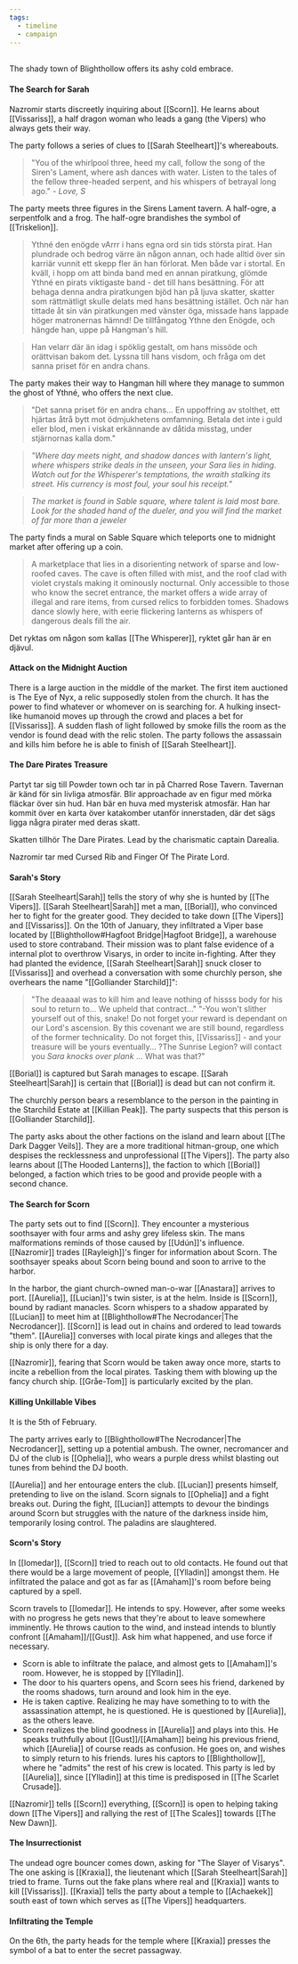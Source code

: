 ```yaml
---
tags:
  - timeline
  - campaign
---
```

<span  
class='ob-timelines'  
data-date='1344-02-03'  
data-title='Shady dealings in Blighthollow'  
data-class='orange'  
data-img = 'Images/blighthollow.jpg'  
data-type='range'>  
The shady town of Blighthollow offers its ashy cold embrace.
</span>
#### The Search for Sarah
Nazromir starts discreetly inquiring about [[Scorn]]. He learns about [[Vissariss]], a half dragon woman who leads a gang (the Vipers) who always gets their way.

The party follows a series of clues to [[Sarah Steelheart]]'s whereabouts.

>"You of the whirlpool three, heed my call, follow the song of the Siren's Lament, where ash dances with water. Listen to the tales of the fellow three-headed serpent, and his whispers of betrayal long ago." - _Love, S_

The party meets three figures in the Sirens Lament tavern. A half-ogre, a serpentfolk and a frog. The half-ogre brandishes the symbol of [[Triskelion]]. 

>Ythné den enögde vArrr i hans egna ord sin tids största pirat. Han plundrade och bedrog värre än någon annan, och hade alltid över sin karriär vunnit ett skepp fler än han förlorat. Men både var i stortal. En kväll, i hopp om att binda band med en annan piratkung, glömde Ythné en pirats viktigaste band - det till hans besättning. För att behaga denna andra piratkungen bjöd han på ljuva skatter, skatter som rättmätligt skulle delats med hans besättning istället. Och när han tittade åt sin vän piratkungen med vänster öga, missade hans lappade höger matronernas hämnd! De tillfångatog Ythne den Enögde, och hängde han, uppe på Hangman's hill.

>Han velarr där än idag i spöklig gestalt, om hans missöde och orättvisan bakom det. Lyssna till hans visdom, och fråga om det sanna priset för en andra chans.

The party makes their way to Hangman hill where they manage to summon the ghost of Ythné, who offers the next clue. 

>"Det sanna priset för en andra chans... En uppoffring av stolthet, ett hjärtas åtrå bytt mot ödmjukhetens omfamning. Betala det inte i guld eller blod, men i viskat erkännande av dåtida misstag, under stjärnornas kalla dom."

>_"Where day meets night, and shadow dances with lantern's light, where whispers strike deals in the unseen, your Sara lies in hiding. Watch out for the Whisperer's temptations, the wraith stalking its street. His currency is most foul, your soul his receipt."_ 

>_The market is found in Sable square, where talent is laid most bare. Look for the shaded hand of the dueler, and you will find the market of far more than a jeweler_

The party finds a mural on Sable Square which teleports one to midnight market after offering up  a coin. 

>A marketplace that lies in a disorienting network of sparse and low-roofed caves. The cave is often filled with mist, and the roof clad with violet crystals making it ominously nocturnal. Only accessible to those who know the secret entrance, the market offers a wide array of illegal and rare items, from cursed relics to forbidden tomes. Shadows dance slowly here, with eerie flickering lanterns as whispers of dangerous deals fill the air.

Det ryktas om någon som kallas [[The Whisperer]], ryktet går han är en djävul. 

#### Attack on the Midnight Auction
There is a large auction in the middle of the market. The first item auctioned is The Eye of Nyx, a relic supposedly stolen from the church. It has the power to find whatever or whomever on is searching for. A hulking insect-like humanoid moves up through the crowd and places a bet for [[Vissariss]]. A sudden flash of light followed by smoke fills the room as the vendor is found dead with the relic stolen. The party follows the assassain and kills him before he is able to finish of [[Sarah Steelheart]].

#### The Dare Pirates Treasure
Partyt tar sig till Powder town och tar in på Charred Rose Tavern. Tavernan är känd för sin livliga atmosfär. Blir approachade av en figur med mörka fläckar över sin hud. Han bär en huva med mysterisk atmosfär. Han har kommit över en karta över katakomber utanför innerstaden, där det sägs ligga några pirater med deras skatt. 

Skatten tillhör The Dare Pirates. Lead by the charismatic captain Darealia. 

Nazromir tar med Cursed Rib and Finger Of The Pirate Lord. 
#### Sarah's Story
[[Sarah Steelheart|Sarah]] tells the story of why she is hunted by [[The Vipers]]. [[Sarah Steelheart|Sarah]] met a man, [[Borial]], who convinced her to fight for the greater good. They decided to take down [[The Vipers]] and [[Vissariss]]. On the 10th of January, they infiltrated a Viper base located by [[Blighthollow#Hagfoot Bridge|Hagfoot Bridge]], a warehouse used to store contraband. Their mission was to plant false evidence of a internal plot to overthrow Visarys, in order to incite in-fighting. After they had planted the evidence, [[Sarah Steelheart|Sarah]] snuck closer to [[Vissariss]] and overhead a conversation with some churchly person, she overhears the name "[[Golliander Starchild]]":

>"The deaaaal was to kill him and leave nothing of hissss body for his soul to return to... We upheld that contract..." 
>"-You won't slither yourself out of this, snake! Do not forget your reward is dependant on our Lord's ascension. By this covenant we are still bound, regardless of the former technicality. Do not forget this, [[Vissariss]] - and your treasure will be yours eventually... ?The Sunrise Legion? will contact you *Sara knocks over plank* ... What was that?"

[[Borial]] is captured but Sarah manages to escape. [[Sarah Steelheart|Sarah]] is certain that [[Borial]]
is dead but can not confirm it.

The churchly person bears a resemblance to the person in the painting in the Starchild Estate at [[Killian Peak]]. The party suspects that this person is [[Golliander Starchild]]. 

The party asks about the other factions on the island and learn about [[The Dark Dagger Veils]]. They are a more traditional hitman-group, one which despises the recklessness and unprofessional [[The Vipers]]. The party also learns about [[The Hooded Lanterns]], the faction to which [[Borial]] belonged, a faction which tries to be good and provide people with a second chance. 
#### The Search for Scorn
The party sets out to find [[Scorn]]. They encounter a mysterious soothsayer with four arms and ashy grey lifeless skin. The mans malformations reminds of those caused by [[Udún]]'s influence. [[Nazromir]] trades [[Rayleigh]]'s finger for information about Scorn. The soothsayer speaks about Scorn being bound and soon to arrive to the harbor. 

In the harbor, the giant church-owned man-o-war [[Anastara]] arrives to port. [[Aurelia]], [[Lucian]]'s twin sister, is at the helm. Inside is [[Scorn]], bound by radiant manacles. Scorn whispers to a shadow apparated by [[Lucian]] to meet him at [[Blighthollow#The Necrodancer|The Necrodancer]]. [[Scorn]] is lead out in chains and ordered to lead towards "them". [[Aurelia]] converses with local pirate kings and alleges that the ship is only there for a day. 

[[Nazromir]], fearing that Scorn would be taken away once more, starts to incite a rebellion from the local pirates. Tasking them with blowing up the fancy church ship. [[Gråe-Tom]] is particularly excited by the plan.
#### Killing Unkillable Vibes
It is the 5th of February.

The party arrives early to [[Blighthollow#The Necrodancer|The Necrodancer]], setting up a potential ambush. The owner, necromancer and DJ of the club is [[Ophelia]], who wears a purple dress whilst blasting out tunes from behind the DJ booth. 

[[Aurelia]] and her entourage enters the club. [[Lucian]] presents himself, pretending to live on the island. Scorn signals to [[Ophelia]] and a fight breaks out. During the fight, [[Lucian]] attempts to devour the bindings around Scorn but struggles with the nature of the darkness inside him, temporarily losing control. The paladins are slaughtered.

#### Scorn's Story
In [[Iomedar]], [[Scorn]] tried to reach out to old contacts. He found out that there would be a large movement of people, [[Ylladin]] amongst them. He infiltrated the palace and got as far as [[Amaham]]'s room before being captured by a spell. 

Scorn travels to [[Iomedar]]. He intends to spy. However, after some weeks with no progress he gets news that they're about to leave somewhere imminently. He throws caution to the wind, and instead intends to bluntly confront [[Amaham]]/[[Gust]]. Ask him what happened, and use force if necessary.

- Scorn is able to infiltrate the palace, and almost gets to [[Amaham]]'s room. However, he is stopped by [[Ylladin]].
- The door to his quarters opens, and Scorn sees his friend, darkened by the rooms shadows, turn around and look him in the eye.
- He is taken captive. Realizing he may have something to to with the assassination attempt, he is questioned. He is questioned by [[Aurelia]], as the others leave.
- Scorn realizes the blind goodness in [[Aurelia]] and plays into this. He speaks truthfully about [[Gust]]/[[Amaham]] being his previous friend, which [[Aurelia]] of course reads as confusion. He goes on, and wishes to simply return to his friends. lures his captors to [[Blighthollow]], where he "admits" the rest of his crew is located. This party is led by [[Aurelia]], since [[Ylladin]] at this time is predisposed in [[The Scarlet Crusade]].

[[Nazromir]] tells [[Scorn]] everything, [[Scorn]] is open to helping taking down [[The Vipers]] and rallying the rest of [[The Scales]] towards [[The New Dawn]]. 

#### The Insurrectionist
The undead ogre bouncer comes down, asking for "The Slayer of Visarys". The one asking is [[Kraxia]], the lieutenant which [[Sarah Steelheart|Sarah]] tried to frame. Turns out the fake plans where real and [[Kraxia]] wants to kill [[Vissariss]]. [[Kraxia]] tells the party about a temple to [[Achaekek]] south east of town which serves as [[The Vipers]] headquarters. 

#### Infiltrating the Temple
On the 6th, the party heads for the temple where [[Kraxia]] presses the symbol of a bat to enter the secret passagway. 